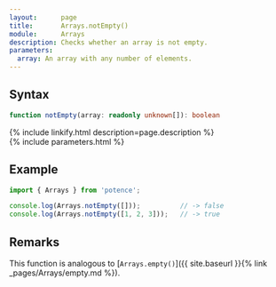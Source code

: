 ```yaml
---
layout:      page
title:       Arrays.notEmpty()
module:      Arrays
description: Checks whether an array is not empty.
parameters:
  array: An array with any number of elements.
---
```

## Syntax

```ts
function notEmpty(array: readonly unknown[]): boolean
```

<div class="description">{% include linkify.html description=page.description %}</div>
{% include parameters.html %}

## Example

```ts
import { Arrays } from 'potence';

console.log(Arrays.notEmpty([]));          // -> false
console.log(Arrays.notEmpty([1, 2, 3]));   // -> true
```

## Remarks

This function is analogous to
[`Arrays.empty()`]({{ site.baseurl }}{% link _pages/Arrays/empty.md %}).

